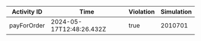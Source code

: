 | Activity ID | Time | Violation | Simulation |
| --- | --- | --- | --- |
| payForOrder | 2024-05-17T12:48:26.432Z | true | 2010701 |